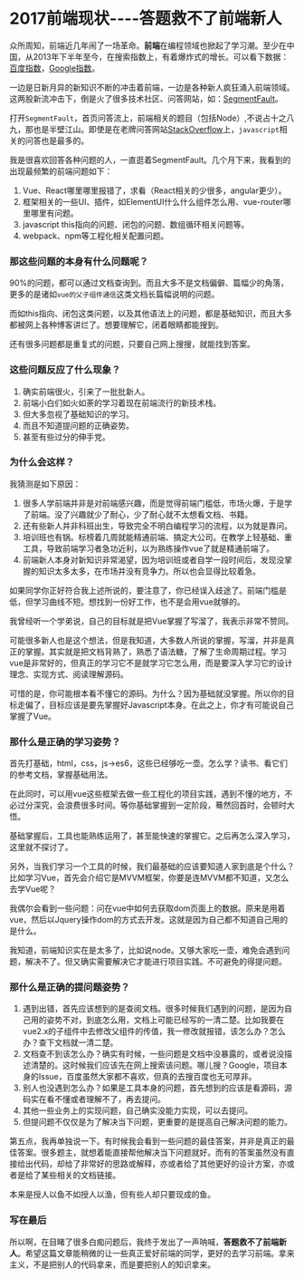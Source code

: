# 2017前端现状----答题救不了前端新人

众所周知，前端近几年闹了一场革命。**前端**在编程领域也掀起了学习潮。至少在中国，从2013年下半年至今，在搜索指数上，有着爆炸式的增长。可以看下数据：[百度指数](http://index.baidu.com/?tpl=trend&word=%C7%B0%B6%CB)，[Google指数](https://trends.google.com.hk/trends/explore?date=all&geo=CN&q=%E5%89%8D%E7%AB%AF)。

一边是日新月异的新知识不断的冲击着前端，一边是各种新人疯狂涌入前端领域。这两股新流冲击下，倒是火了很多技术社区、问答网站，如：[SegmentFault](https://segmentfault.com/)。

打开`SegmentFault`，首页问答流上，前端相关的题目（包括Node）,不说占十之八九，那也是半壁江山。即使是在老牌问答网站[StackOverflow](https://stackoverflow.com/tags)上，`javascript`相关的问答也是最多的。

我是很喜欢回答各种问题的人，一直逛着SegmentFault。几个月下来，我看到的出现最频繁的前端问题如下：

1. Vue、React哪里哪里报错了，求看（React相关的少很多，angular更少）。
2. 框架相关的一些UI、插件，如ElementUI什么什么组件怎么用、vue-router哪里哪里有问题。
3. javascript this指向的问题、闭包的问题、数组循环相关问题等。
4. webpack、npm等工程化相关配置问题。

### 那这些问题的本身有什么问题呢？

90%的问题，都可以通过文档查询到。而且大多不是文档偏僻、篇幅少的角落，更多的是诸如`vue的父子组件通信`这类文档长篇幅说明的问题。

而如this指向、闭包这类问题，以及其他语法上的问题，都是基础知识，而且大多都被网上各种博客讲烂了。想要理解它，闭着眼睛都能搜到。

还有很多问题都是重复式的问题，只要自己网上搜搜，就能找到答案。

### 这些问题反应了什么现象？

1. 确实前端很火，引来了一批批新人。
2. 前端小白们如火如荼的学习着现在前端流行的新技术栈。
3. 但大多忽视了基础知识的学习。
4. 而且不知道提问题的正确姿势。
5. 甚至有些过分的伸手党。

### 为什么会这样？

我猜测是如下原因：

1. 很多人学前端并非是对前端感兴趣，而是觉得前端门槛低，市场火爆，于是学了前端。没了兴趣就少了耐心，少了耐心就不太想看文档、书籍。
2. 还有些新人并非科班出生，导致完全不明白编程学习的流程，以为就是靠问。
3. 培训班也有锅。标榜着几周就能精通前端、搞定大公司。在教学上轻基础、重工具，导致前端学习者急功近利，以为熟练操作vue了就是精通前端了。
4. 前端新人本身对新知识非常渴望，因为培训班或者自学一段时间后，发现没掌握的知识太多太多，在市场并没有竞争力。所以也会显得比较着急。

如果同学你正好符合我上述所说的，要注意了，你已经误入歧途了。前端门槛是低，但学习曲线不短。想找到一份好工作，也不是会用vue就够的。

我曾经听一个学弟说，自己的目标就是把Vue掌握了写溜了，我表示非常不赞同。

可能很多新人也是这个想法，但是我知道，大多数人所说的掌握，写溜，并非是真正的掌握。其实就是把文档背熟了，熟悉了语法糖，了解了生命周期过程。学习vue是非常好的，但真正的学习它不是就学习它怎么用，而是要深入学习它的设计理念、实现方式、阅读理解源码。

可惜的是，你可能根本看不懂它的源码。为什么？因为基础就没掌握。所以你的目标走偏了，目标应该是要先掌握好Javascript本身。在此之上，你才有可能说自己掌握了Vue。

### 那什么是正确的学习姿势？

首先打基础，html，css，js->es6，这些已经够吃一壶。怎么学？读书、看它们的参考文档，掌握基础用法。

在此同时，可以用vue这些框架去做一些工程化的项目实践，遇到不懂的地方，不必过分深究，会浪费很多时间。等你基础掌握到一定阶段，蓦然回首时，会顿时大悟。

基础掌握后，工具也能熟练运用了，甚至能快速的掌握它。之后再怎么深入学习，这里就不探讨了。

另外，当我们学习一个工具的时候，我们最基础的应该要知道人家到底是个什么？比如学习Vue，首先会介绍它是MVVM框架，你要是连MVVM都不知道，又怎么去学Vue呢？

我偶尔会看到一些问题：问在vue中如何去获取dom页面上的数据。原来是用着vue，然后以Jquery操作dom的方式去开发。这就是因为自己都不知道自己用的是什么。

我知道，前端知识实在是太多了，比如说node。又够大家吃一壶，难免会遇到问题，解决不了。但又确实需要解决它才能进行项目实践。不可避免的得提问题。

### 那什么是正确的提问题姿势？

1. 遇到出错，首先应该想到的是查阅文档。很多时候我们遇到的问题，是因为自己用的姿势不对，到底怎么用，文档上可能已经写的一清二楚。比如我要在vue2.x的子组件中去修改父组件的传值，我一修改就报错，该怎么办？怎么办？查下文档就一清二楚。
2. 文档查不到该怎么办？确实有时候，一些问题是文档中没暴露的，或者说没描述清楚的。这时候我们应该先在网上搜索该问题。哪儿搜？Google，项目本身的Issue，百度虽然大家都不喜欢，但真的去搜百度也无可厚非。
3. 别人也没遇到怎么办？如果是工具本身的问题，首先想到的应该是看源码，源码实在看不懂或者理解不了，再去提问。
4. 其他一些业务上的实现问题，自己确实没能力实现，可以去提问。
5. 但提问题不仅仅是为了解决当下问题，更重要的是提高自己解决问题的能力。

第五点，我再单独说一下。有时候我会看到一些问题的最佳答案，并非是真正的最佳答案。很多题主，就想着能直接帮他解决当下问题就好。而有的答案虽然没有直接给出代码，却给了非常好的思路或解释，亦或者给了其他更好的设计方案，亦或者是给了某些相关的文档链接。

本来是授人以鱼不如授人以渔，但有些人却只要现成的鱼。

### 写在最后

所以啊，在目睹了很多白痴问题后，我终于发出了一声呐喊，**答题救不了前端新人**。希望这篇文章能稍微的让一些真正爱好前端的同学，更好的去学习前端。拿来主义，不是把别人的代码拿来，而是要把别人的知识拿来。

